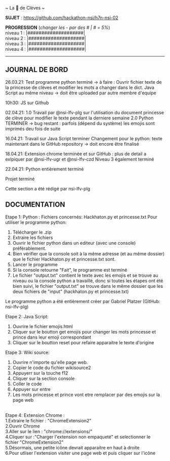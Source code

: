 ~ La 👸 de Clèves ~

**SUJET** : https://github.com/hackathon-nsi/h7n-nsi-02

**PROGRESSION** (*changer les - par des # | # = 5%*)<br />
niveau 1 : |####################|<br/>
niveau 2 : |####################|<br/>
niveau 3 : |####################|<br/>
niveau 4 : |####################|<br/>

<hr />
<!-- ne pas effacer les lignes ci-dessus et mettre à jour la progression régulièrement -->

## JOURNAL DE BORD
26.03.21:
Test programme python terminé -> à faire :
Ouvrir fichier texte de la princesse de clèves et modifier les mots a changer dans le dict.
Java Script au même niveau -> doit être uploaded par autre membre d'equipe

10h30: 
JS sur Github

02.04.21:
1.0 Travail par @nsi-lfv-plg sur l'utilisation du document princesse de clève pour modifier le texte pendant la derniere semaine
2.0 Python TERMINER -> bug restant : parfois (dépend du système) les emojis sont imprimés deu fois de suite

16.04.21:
Travail sur Java Script terminer
Changement pour le python: texte maintenant dans le GitHub repository -> doit encore être finalisé

18.04.21:
Extension chrome terminée et sur GitHub : plus de detail a exlpiquer par @nsi-lfv-ugr et @nsi-lfv-czd
Niveau 3 également terminé

22.04.21:
Python entièrement terminé

Projet terminé

Cette section a été rédigé par nsi-lfv-plg

## DOCUMENTATION
Etape 1: Python :
  Fichiers concernés: Hackhaton.py et princesse.txt
  Pour utiliser le programme python:
  1. Télécharger le .zip
  2. Extraire les fichiers
  3. Ouvrir le fichier python dans un editeur (avec une console) préférablement.
  4. Bien vérifier que la console soit à la même adresse (et au même dossier) que le fichier Hackhaton.py et princesse.txt sont.
  5. Lancer le programme
  6. Si la console retourne "Fait", le programme est terminé
  7. Le fichier "output.txt" contient le texte avec les emojis et se trouve au niveau ou la console python a travaillé, donc si toutes les étapes ont été bien suivi, le fichier    "output.txt" se trouve dans le même dossier que les deux fichiers de "input" (hackhaton.py et princesse.txt)
  
  Le programme python a été entièrement créer par Gabriel Platzer (GitHub: nsi-lfv-plg)
  
Etape 2: Java Script:
  1. Ouvrire le fichier emojis.html
  2. Cliquer sur le boutton get emojis pour changer les mots princesse et prince dans leur emoji correspondant
  3. Cliquer sur le boutton reset pour refaire apparaitre  le texte d'origine

Etape 3: Wiki source:<br/>
  1. Ouvrire n'importe qu'elle page web.<br/>
  2. Copier le code du fichier wikisource2<br/>
  3. Appuyerr sur la touche f12<br/>
  4. Cliquer sur la section console<br/>
  5. Coller le code<br/>
  6. Appuyer sur entre<br/>
  7. Les mots princesse et prince vont etre remplacer par des emojis sur la page web<br/>
<br/>
Etape 4: Extension Chrome :<br/>
  1.Extraire le fichier : "ChromeExtension2"<br/>
  2.Ouvrir Chrome<br/>
  3.Aller sur le lien : "chrome://extensions/"<br/>
  4.Cliquer sur :"Charger l'extension non empaqueté" et selectionner le fichier "ChromeExtension2"<br/>
  5.Désormais, une petite icône devrait apparaitre en haut à droite<br/>
  6.Pour utliser l'extension visiter une page web et puis cliquer sur l'icône<br/>
<br/>
